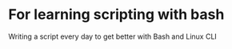 # For learning scripting with bash

Writing a script every day to get better with Bash and Linux CLI
